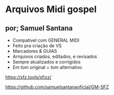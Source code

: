 # Arquivos Midi gospel
## por; Samuel Santana

* Compatível com GENERAL MIDI
* Feito pra criação de VS
* Marcadores & GUIAS
* Arrquivos criados, editados, e revisados
* Sempre atualizados e corrigidos
* Em tom original + tom alternativo

<https://sfz.tools/sfizz/>

<https://github.com/samuelsantanaoficial/GM-SFZ>